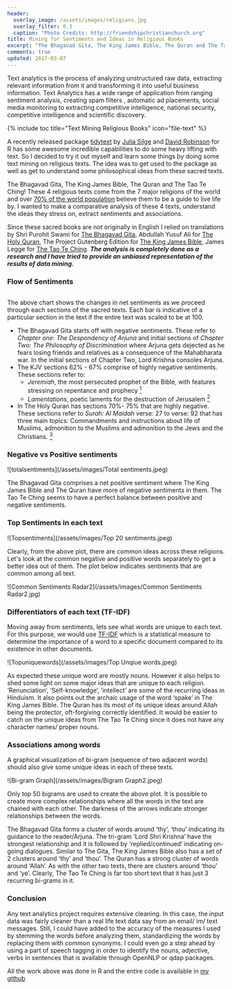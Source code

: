 ```yaml
---
header: 
  overlay_image: /assets/images/religions.jpg
  overlay_filter: 0.3 
  caption: "Photo Credits: http://friendshipchristianchurch.org"
title: Mining for Sentiments and Ideas in Religious Books
excerpt: "The Bhagavad Gita, The King James Bible, The Quran and The Tao Te Ching. How do they compare to each other?"
comments: true
updated: 2017-03-07
---
```


Text analytics is the process of analyzing unstructured raw data, extracting relevant information from it and transforming it into useful business information.   Text Analytics has a wide range of application from ranging sentiment analysis, creating spam filters , automatic ad placements, social media monitoring to extracting competitive intelligence, national security, competitive intelligence and scientific discovery.

{% include toc title="Text Mining Religious Books" icon="file-text" %}

A recently released package [tidytext](http://tidytextmining.com/) by [Julia Silge](https://twitter.com/juliasilge) and [David Robinson](https://twitter.com/drob) for R has some awesome incredible capabilities to do some heavy lifting with text. So I decided to try it out myself and learn some things by doing some text mining on religious texts. The idea was to get used to the package as well as get to understand some philosophical ideas from these sacred texts.

The Bhagavad Gita, The King James Bible, The Quran and The Tao Te Ching! These 4 religious texts come from the 7 major religions of the world and over [70% of the world population](https://en.wikipedia.org/wiki/List_of_religious_populations) believe them to be a guide to live life by. I wanted to make a comparative analysis of these 4 texts, understand the ideas they stress on, extract sentiments and associations.

Since these sacred books are not originally in English I relied on translations by Shri Purohit Swami for [The Bhagavad Gita](http://www.ulc.org/wp-content/uploads/2012/10/Bhagavad-Gita.pdf), Abdullah Yusuf Ali for [The Holy Quran](http://streathammosque.org/uploads/quran/english-quran-yusuf-ali.pdf), The Project Gutenberg Edition for [The King James Bible](http://www.gutenberg.org/cache/epub/10/pg10.txt), James Legge for [The Tao Te Ching](http://www.gutenberg.org/cache/epub/216/pg216.txt). **_The analysis is completely done as a research and I have tried to provide an unbiased representation of the results of data mining._**

### Flow of Sentiments
<figure style="width: 1200px">
  <img src="{{ site.url }}{{ site.baseurl }}/assets/images/Flow of Sentiments.jpeg" alt="">
</figure> 

The above chart shows the changes in net sentiments as we proceed through each sections of the sacred texts. Each bar is indicative of a particular section in the text if the entire text was scaled to be at 100.

- The Bhagavad Gita starts off with negative sentiments. These refer to _Chapter one: The Despondency of Arjuna_ and initial sections of _Chapter Two: The Philosophy of Discrimination_ where Arjuna gets dejected as he fears losing friends and relatives as a consequence of the Mahabharata war. In the initial sections of Chapter Two, Lord Krishna consoles Arjuna.
- The KJV sections 62% - 67% comprise of highly negative sentiments. These sections refer to:
  * _Jeremiah_, the most persecuted prophet of the Bible, with features stressing on repentance and prophecy [<sup>1</sup>](https://www.christiancourier.com/articles/747-marvelous-book-of-jeremiah-the)
  * _Lamentations_, poetic laments for the destruction of Jerusalem [<sup>2</sup>](https://en.wikipedia.org/wiki/Book_of_Lamentations)
- In The Holy Quran has sections 70%- 75% that are highly negative. These sections refer to _Surah: Al Maidah_ verse: 27 to verse: 92 that has three main topics: Commandments and instructions about life of Muslims, admonition to the Muslims and admonition to the Jews and the Christians. [<sup>3</sup>](http://englishtafsir.com/Quran/5/index.html)

### Negative vs Positive sentiments

![totalsentiments](/assets/images/Total sentiments.jpeg)

The Bhagavad Gita comprises a net positive sentiment where The King James Bible and The Quran have more of negative sentiments in them. The Tao Te Ching seems to have a perfect balance between positive and negative sentiments.

### Top Sentiments in each text

![Topsentiments](/assets/images/Top 20 sentiments.jpeg)

Clearly, from the above plot, there are common ideas across these religions. Let's look at the common negative and positive words separately to get a better idea out of them. The plot below indicates sentiments that are common among all text.

![Common Sentiments Radar2](/assets/images/Common Sentiments Radar2.jpg)

### Differentiators of each text (TF-IDF)

Moving away from sentiments, lets see what words are unique to each text. For this purpose, we would use [TF-IDF](https://en.wikipedia.org/wiki/Tf%E2%80%93idf) which is a statistical measure to determine the importance of a word to a specific document compared to its existence in other documents.

![Topuniquewords](/assets/images/Top Unqiue words.jpeg)

As expected these unique word are mostly nouns. However it also helps to shed some light on some major ideas that are unique to each religion. ‘Renunciation’, ‘Self-knowledge’, ‘intellect’ are some of the recurring ideas in Hinduism. It also points out the archaic usage of the word ‘spake’ in The King James Bible. The Quran has its most of its unique ideas around Allah being the protector, oft-forgiving correctly identified. It would be easier to catch on the unique ideas from The Tao Te Ching since it does not have any character names/ proper nouns.

### Associations among words

A graphical visualization of bi-gram (sequence of two adjacent words) should also give some unique ideas in each of these texts.

![Bi-gram Graph](/assets/images/Bigram Graph2.jpeg)

Only top 50 bigrams are used to create the above plot. It is possible to create more complex relationships where all the words in the text are chained with each other. The darkness of the arrows indicate stronger relationships between the words. 

The Bhagavad Gita forms a cluster of words around ‘thy’, ‘thou’ indicating its guidance to the reader/Arjuna. The tri-gram ‘Lord Shri Krishna’ have the strongest relationship and it is followed by ‘replied/continued’ indicating on-going dialogues. Similar to The Gita, The King James Bible also has a set of 2 clusters around ‘thy’ and ‘thou’. The Quran has a strong cluster of words around ‘Allah’. As with the other two texts, there are clusters around ‘thou’  and ‘ye’. Clearly, The Tao Te Ching is far too short text that it has just 3 recurring bi-grams in it. 

### Conclusion

Any text analytics project requires extensive cleaning. In this case, the input data was fairly cleaner than a real life text data say from an email/ im/ text messages. Still, I could have added to the accuracy of the measures I used by stemming the words before analyzing them, standardizing the words by replacing them with common synonyms. I could even go a step ahead by using a part of speech tagging in order to identify the nouns, adjective, verbs in sentences that is available through OpenNLP or qdap packages. 

All the work above was done in R and the entire code is available in [my github](https://github.com/Nashavi/ReligionStudy)
